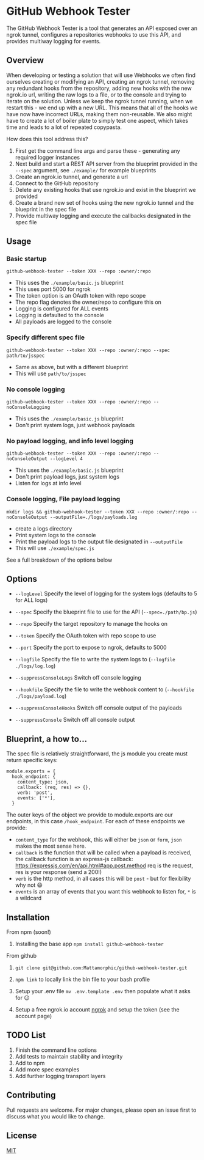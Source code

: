 # GitHub Webhook Tester

The GitHub Webhook Tester is a tool that generates an API exposed over an ngrok tunnel, configures a repositories webhooks to use this API, and provides multiway logging for events.

## Overview
When developing or testing a solution that will use Webhooks we often find ourselves creating or modifying an API, creating an ngrok tunnel, removing any redundant hooks from the repository, adding new hooks with the new ngrok.io url, writing the raw logs to a file, or to the console and trying to iterate on the solution. Unless we keep the ngrok tunnel running, when we restart this - we end up with a new URL. This means that all of the hooks we have now have incorrect URLs, making them non-reusable. We also might have to create a lot of boiler plate to simply test one aspect, which takes time and leads to a lot of repeated copypasta.

How does this tool address this?

1. First get the command line args and parse these - generating any required logger instances
2. Next build and start a REST API server from the blueprint provided in the `--spec` argument, see `./example/` for example blueprints
3. Create an ngrok.io tunnel, and generate a url
4. Connect to the GitHub repository
5. Delete any existing hooks that use ngrok.io and exist in the blueprint we provided
6. Create a brand new set of hooks using the new ngrok.io tunnel and the blueprint in the spec file
7. Provide multiway logging and execute the callbacks designated in the spec file

## Usage

### Basic startup
`github-webhook-tester --token XXX --repo :owner/:repo`
- This uses the `./example/basic.js` blueprint
- This uses port 5000 for ngrok
- The token option is an OAuth token with repo scope
- The repo flag denotes the owner/repo to configure this on
- Logging is configured for ALL events
- Logging is defaulted to the console
- All payloads are logged to the console

### Specify different spec file
`github-webhook-tester --token XXX --repo :owner/:repo --spec path/to/jsspec`
- Same as above, but with a different blueprint
- This will use `path/to/jsspec`

### No console logging
`github-webhook-tester --token XXX --repo :owner/:repo --noConsoleLogging`
- This uses the `./example/basic.js` blueprint
- Don't print system logs, just webhook payloads

### No payload logging, and info level logging  
`github-webhook-tester --token XXX --repo :owner/:repo --noConsoleOutput --logLevel 4`
- This uses the `./example/basic.js` blueprint
- Don't print payload logs, just system logs
- Listen for logs at info level

### Console logging, File payload logging
`mkdir logs && github-webhook-tester --token XXX --repo :owner/:repo --noConsoleOutput --outputFile=./logs/payloads.log`
- create a logs directory
- Print system logs to the console
- Print the payload logs to the output file designated in `--outputFile`
- This will use `./example/spec.js`

See a full breakdown of the options below

## Options

- `--logLevel` Specify the level of logging for the system logs (defaults to 5 for ALL logs)

- `--spec` Specify the blueprint file to use for the API (`--spec=./path/bp.js`)

- `--repo` Specify the target repository to manage the hooks on

- `--token` Specify the OAuth token with repo scope to use

- `--port` Specify the port to expose to ngrok, defaults to 5000

- `--logfile` Specify the file to write the system logs to (`--logfile ./logs/log.log`)

- `--suppressConsoleLogs` Switch off console logging

- `--hookfile` Specify the file to write the webhook content to (`--hookfile ./logs/payload.log`)

- `--suppressConsoleHooks` Switch off console output of the payloads

- `--suppressConsole` Switch off all console output

## Blueprint, a how to...

The spec file is relatively straightforward, the js module you create must return specific keys:
```
module.exports = {
  hook_endpoint: {
    content_type: json,
    callback: (req, res) => {},
    verb: 'post',
    events: ['*'],
  }
```
The outer keys of the object we provide to module.exports are our endpoints, in this case `/hook_endpoint`.
For each of these endpoints we provide:
- `content_type` for the webhook, this will either be `json` or `form`, `json` makes the most sense here.
- `callback` is the function that will be called when a payload is received, the callback function is an express-js callback: https://expressjs.com/en/api.html#app.post.method req is the request, res is your response (send a 200!)
- `verb` is the http method, in all cases this will be `post` - but for flexibility why not :smile:
- `events` is an array of events that you want this webhook to listen for, `*` is a wildcard


## Installation
From npm (soon!)
1. Installing the base app `npm install github-webhook-tester`

From github
1. `git clone git@github.com:Mattamorphic/github-webhook-tester.git`

2. `npm link` to locally link the bin file to your bash profile

3. Setup your .env file `mv .env.template .env` then populate what it asks for :wink:

4. Setup a free ngrok.io account [ngrok](https://ngrok.com/) and setup the token (see the account page)


## TODO List

1. Finish the command line options
2. Add tests to maintain stability and integrity
3. Add to npm
4. Add more spec examples
5. Add further logging transport layers

## Contributing
Pull requests are welcome. For major changes, please open an issue first to discuss what you would like to change.

## License
[MIT](https://choosealicense.com/licenses/mit/)
